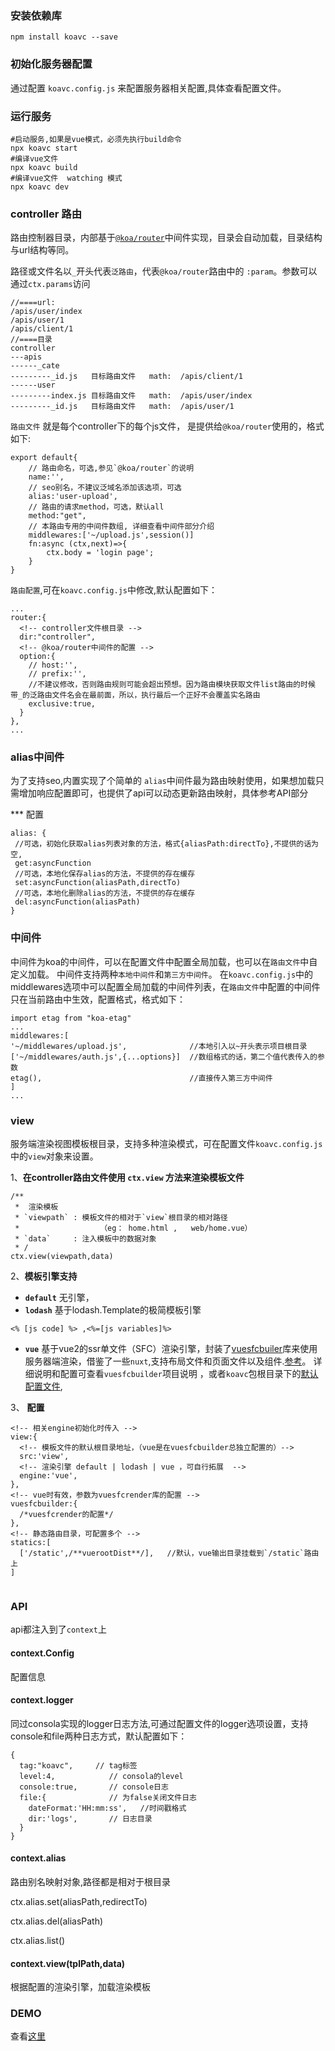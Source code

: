 ### 安装依赖库
```
npm install koavc --save
```
### 初始化服务器配置

通过配置 `koavc.config.js` 来配置服务器相关配置,具体查看配置文件。


### 运行服务
```
#启动服务,如果是vue模式，必须先执行build命令
npx koavc start
#编译vue文件
npx koavc build
#编译vue文件  watching 模式
npx koavc dev
```

### controller  路由
路由控制器目录，内部基于[`@koa/router`](https://github.com/koajs/router)中间件实现，目录会自动加载，目录结构与url结构等同。 

路径或文件名以`_`开头代表`泛路由`，代表`@koa/router`路由中的 `:param`。参数可以通过`ctx.params`访问

```
//====url: 
/apis/user/index
/apis/user/1  
/apis/client/1
//====目录
controller
---apis
------_cate
---------_id.js   目标路由文件   math:  /apis/client/1
------user
---------index.js 目标路由文件   math:  /apis/user/index
---------_id.js   目标路由文件   math:  /apis/user/1    

```

`路由文件` 就是每个controller下的每个js文件， 是提供给`@koa/router`使用的，格式如下:

```
export default{
    // 路由命名，可选,参见`@koa/router`的说明
    name:'',
    // seo别名，不建议泛域名添加该选项，可选
    alias:'user-upload',
    // 路由的请求method，可选，默认all
    method:"get",
    // 本路由专用的中间件数组, 详细查看中间件部分介绍
    middlewares:['~/upload.js',session()]
    fn:async (ctx,next)=>{
        ctx.body = 'login page';
    }
}
```

`路由配置`,可在`koavc.config.js`中修改,默认配置如下：

```
...
router:{
  <!-- controller文件根目录 -->
  dir:"controller",
  <!-- @koa/router中间件的配置 -->
  option:{
    // host:'',
    // prefix:'',
    //不建议修改，否则路由规则可能会超出预想。因为路由模块获取文件list路由的时候 带_的泛路由文件名会在最前面，所以，执行最后一个正好不会覆盖实名路由
    exclusive:true,
  }
},
...
```

### alias中间件

为了支持seo,内置实现了个简单的 `alias`中间件最为路由映射使用，如果想加载只需增加响应配置即可，也提供了api可以动态更新路由映射，具体参考API部分

*** 配置

```
alias: {
 //可选，初始化获取alias列表对象的方法，格式{aliasPath:directTo},不提供的话为空,
 get:asyncFunction
 //可选，本地化保存alias的方法，不提供的存在缓存               
 set:asyncFunction(aliasPath,directTo)   
 //可选，本地化删除alias的方法，不提供的存在缓存
 del:asyncFunction(aliasPath)
}
```


### 中间件
  
  中间件为koa的中间件，可以在配置文件中配置全局加载，也可以在`路由文件`中自定义加载。 中间件支持两种`本地中间件`和`第三方中间件`。 在`koavc.config.js`中的 middlewares选项中可以配置全局加载的中间件列表，在`路由文件`中配置的中间件只在当前路由中生效，配置格式，格式如下：

```
import etag from "koa-etag"
...
middlewares:[
'~/middlewares/upload.js',              //本地引入以~开头表示项目根目录
['~/middlewares/auth.js',{...options}]  //数组格式的话，第二个值代表传入的参数
etag(),                                 //直接传入第三方中间件
]
...
```  


### view
服务端渲染视图模板根目录，支持多种渲染模式，可在配置文件`koavc.config.js`中的`view`对象来设置。  

1、**在controller路由文件使用 `ctx.view` 方法来渲染模板文件**

```
/**
 *	渲染模板
 * `viewpath` : 模板文件的相对于`view`根目录的相对路径
 *					（eg： home.html ,   web/home.vue）
 * `data`     : 注入模板中的数据对象
 * /
ctx.view(viewpath,data)

```

2、**模板引擎支持**
  
  * **`default`** 无引擎，
  * **`lodash`**  基于lodash.Template的极简模板引擎
 
  ```
  <% [js code] %> ,<%=[js variables]%>
  
  ```

  * **`vue`**  基于vue2的ssr单文件（SFC）渲染引擎，封装了[vuesfcbuiler](https://github.com/cczw2010/vuesfcbuilder)库来使用服务器端渲染，借鉴了一些`nuxt`,支持布局文件和页面文件以及组件.[参考](https://www.w3cschool.cn/vuessr/)。 详细说明和配置可查看`vuesfcbuilder`项目说明 ，或者`koavc`包根目录下的[默认配置文件](./vuesfcbuilder.config.js),


3、 **配置**

```
<!-- 相关engine初始化时传入 -->
view:{
  <!-- 模板文件的默认根目录地址，（vue是在vuesfcbuilder总独立配置的）-->
  src:'view',
  <!-- 渲染引擎 default | lodash | vue ，可自行拓展  -->
  engine:'vue',
},
<!-- vue时有效，参数为vuesfcrender库的配置 -->
vuesfcbuilder:{
  /*vuesfcrender的配置*/
},
<!-- 静态路由目录，可配置多个 -->
statics:[
  ['/static',/**vuerootDist**/],   //默认，vue输出目录挂载到`/static`路由上
]
    
```
 

### API

api都注入到了`context`上

#### context.Config
配置信息

#### context.logger
同过consola实现的logger日志方法,可通过配置文件的logger选项设置，支持console和file两种日志方式，默认配置如下：

    {
      tag:"koavc",     // tag标签
      level:4,            // consola的level
      console:true,       // console日志
      file:{              // 为false关闭文件日志
        dateFormat:'HH:mm:ss',   //时间戳格式
        dir:'logs',       // 日志目录
      }
    }

#### context.alias
路由别名映射对象,路径都是相对于根目录

ctx.alias.set(aliasPath,redirectTo)

ctx.alias.del(aliasPath)

ctx.alias.list()

#### context.view(tplPath,data)
根据配置的渲染引擎，加载渲染模板

### DEMO

查看[这里](https://github.com/cczw2010/koavc-example)
